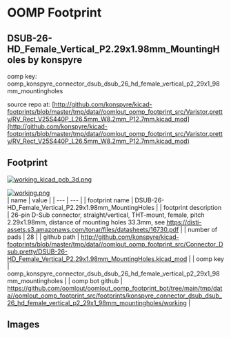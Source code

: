 # OOMP Footprint  
## DSUB-26-HD_Female_Vertical_P2.29x1.98mm_MountingHoles  by konspyre  
  
oomp key: oomp_konspyre_connector_dsub_dsub_26_hd_female_vertical_p2_29x1_98mm_mountingholes  
  
source repo at: [http://github.com/konspyre/kicad-footprints/blob/master/tmp/data//oomlout_oomp_footprint_src/Varistor.pretty/RV_Rect_V25S440P_L26.5mm_W8.2mm_P12.7mm.kicad_mod](http://github.com/konspyre/kicad-footprints/blob/master/tmp/data//oomlout_oomp_footprint_src/Varistor.pretty/RV_Rect_V25S440P_L26.5mm_W8.2mm_P12.7mm.kicad_mod)  
## Footprint  
  
[![working_kicad_pcb_3d.png](working_kicad_pcb_3d_600.png)](working_kicad_pcb_3d.png)  
  
[![working.png](working_600.png)](working.png)  
| name | value | 
| --- | --- | 
| footprint name | DSUB-26-HD_Female_Vertical_P2.29x1.98mm_MountingHoles | 
| footprint description | 26-pin D-Sub connector, straight/vertical, THT-mount, female, pitch 2.29x1.98mm, distance of mounting holes 33.3mm, see https://disti-assets.s3.amazonaws.com/tonar/files/datasheets/16730.pdf | 
| number of pads | 28 | 
| github path | http://github.com/konspyre/kicad-footprints/blob/master/tmp/data//oomlout_oomp_footprint_src/Connector_Dsub.pretty/DSUB-26-HD_Female_Vertical_P2.29x1.98mm_MountingHoles.kicad_mod | 
| oomp key | oomp_konspyre_connector_dsub_dsub_26_hd_female_vertical_p2_29x1_98mm_mountingholes | 
| oomp bot github | https://github.com/oomlout/oomlout_oomp_footprint_bot/tree/main/tmp/data//oomlout_oomp_footprint_src/footprints/konspyre_connector_dsub_dsub_26_hd_female_vertical_p2_29x1_98mm_mountingholes/working | 
## Images  
